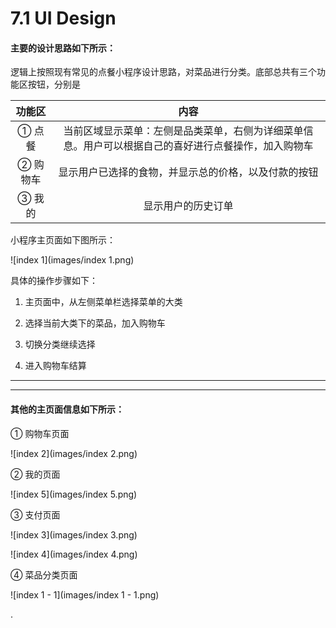 # 7.1 UI Design

#### 主要的设计思路如下所示：

逻辑上按照现有常见的点餐小程序设计思路，对菜品进行分类。底部总共有三个功能区按钮，分别是

| **功能区** |                             内容                             |
| :--------: | :----------------------------------------------------------: |
|   ① 点餐   | 当前区域显示菜单：左侧是品类菜单，右侧为详细菜单信息。用户可以根据自己的喜好进行点餐操作，加入购物车 |
|  ② 购物车  |     显示用户已选择的食物，并显示总的价格，以及付款的按钮     |
|   ③ 我的   |                      显示用户的历史订单                      |

小程序主页面如下图所示：

![index 1](images/index 1.png)



具体的操作步骤如下：

1. 主页面中，从左侧菜单栏选择菜单的大类

2. 选择当前大类下的菜品，加入购物车

3. 切换分类继续选择

4. 进入购物车结算

------

------

#### 其他的主页面信息如下所示：

① 购物车页面

![index 2](images/index 2.png)



② 我的页面

![index 5](images/index 5.png)



③ 支付页面

![index 3](images/index 3.png)



![index 4](images/index 4.png)



④ 菜品分类页面

![index 1 - 1](images/index 1 - 1.png)





.






